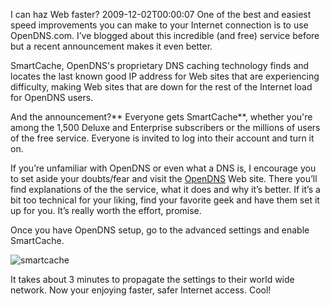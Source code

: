 I can haz Web faster?
2009-12-02T00:00:07
One of the best and easiest speed improvements you can make to your Internet connection is to use OpenDNS.com. I’ve blogged about this incredible (and free) service before but a recent announcement makes it even better.

SmartCache, OpenDNS's proprietary DNS caching technology finds and locates the last known good IP address for Web sites that are experiencing difficulty, making Web sites that are down for the rest of the Internet load for OpenDNS users.

And the announcement?** Everyone gets SmartCache**, whether you're among the 1,500 Deluxe and Enterprise subscribers or the millions of users of the free service. Everyone is invited to log into their account and turn it on.

If you’re unfamiliar with OpenDNS or even what a DNS is, I encourage you to set aside your doubts/fear and visit the [OpenDNS](http://opendns.com) Web site. There you’ll find explanations of the the service, what it does and why it’s better. If it’s a bit too technical for your liking, find your favorite geek and have them set it up for you. It’s really worth the effort, promise.

Once you have OpenDNS setup, go to the advanced settings and enable SmartCache.

![smartcache](http://mike-ward.net/content/images/blog/IcanhazWebfaster_106E7/smartcache.jpg)

It takes about 3 minutes to propagate the settings to their world wide network. Now your enjoying faster, safer Internet access. Cool! 
